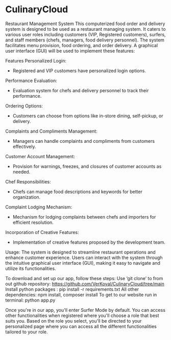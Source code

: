 # CulinaryCloud

Restaurant Management System
This computerized food order and delivery system is designed to be used as a restaurant managing system. It caters to various user roles including customers (VIP, Registered customers), surfers, and staff members (chefs, managers, food delivery personnel). The system facilitates menu provision, food ordering, and order delivery. A graphical user interface (GUI) will be used to implement these features:

Features
Personalized Login:
- Registered and VIP customers have personalized login options.
  
Performance Evaluation:
- Evaluation system for chefs and delivery personnel to track their performance.
  
Ordering Options:
- Customers can choose from options like in-store dining, self-pickup, or delivery.
  
Complaints and Compliments Management:
- Managers can handle complaints and compliments from customers effectively.
  
Customer Account Management:
- Provision for warnings, freezes, and closures of customer accounts as needed.
  
Chef Responsibilities:
- Chefs can manage food descriptions and keywords for better organization.
  
Complaint Lodging Mechanism:
- Mechanism for lodging complaints between chefs and importers for efficient resolution.
  
Incorporation of Creative Features:
- Implementation of creative features proposed by the development team.
  
Usage:
The system is designed to streamline restaurant operations and enhance customer experience. Users can interact with the system through the intuitive graphical user interface (GUI), making it easy to navigate and utilize its functionalities.



To download and set up our app, follow these steps:
Use ‘git clone’ to from out github repository: https://github.com/VerKoval/CulinaryCloud/tree/main
Install python packages : pip install -r requirements.txt
All other dependencies: npm install, composer install
To get to our website run in terminal: python app.py 
 
Once you're in our app, you'll enter Surfer Mode by default. You can access other functionalities when registered where you'll choose a role that best suits you. Based on the role you select, you'll be directed to your personalized page where you can access all the different functionalities tailored to your role.
